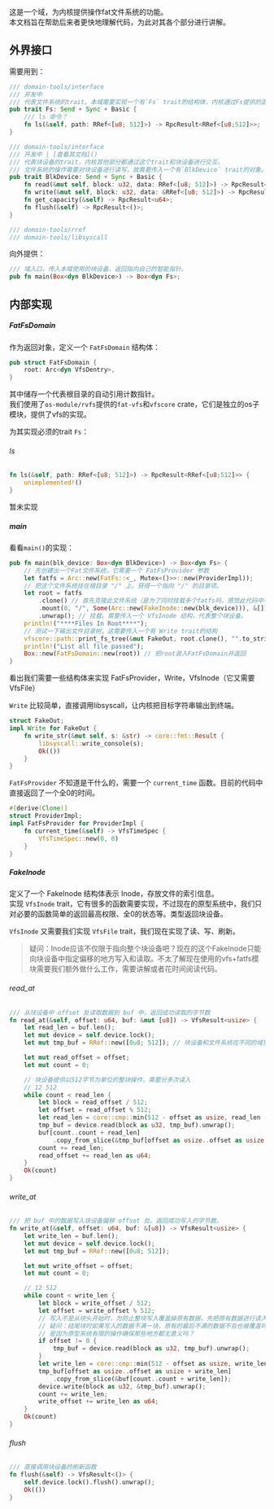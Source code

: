 这是一个域，为内核提供操作fat文件系统的功能。  
本文档旨在帮助后来者更快地理解代码，为此对其各个部分进行讲解。

## 外界接口

需要用到：

```rust
/// domain-tools/interface
/// 开发中
/// 代表文件系统的trait。本域需要实现一个有`Fs` trait的结构体，内核通过Fs提供的函数来与本域交互。
pub trait Fs: Send + Sync + Basic {
	/// ls 命令？
	fn ls(&self, path: RRef<[u8; 512]>) -> RpcResult<RRef<[u8;512]>>;
}

/// domain-tools/interface
/// 开发中 | [查看其文档]()
/// 代表块设备的trait，内核其他部分都通过这个trait和块设备进行交互。
/// 文件系统的操作需要对块设备进行读写，故需要传入一个有`BlkDevice` trait的对象。
pub trait BlkDevice: Send + Sync + Basic {
	fn read(&mut self, block: u32, data: RRef<[u8; 512]>) -> RpcResult<RRef<[u8; 512]>>;
    fn write(&mut self, block: u32, data: &RRef<[u8; 512]>) -> RpcResult<usize>;
    fn get_capacity(&self) -> RpcResult<u64>;
    fn flush(&self) -> RpcResult<()>;
}

/// domain-tools/rref
/// domain-tools/libsyscall
```

向外提供：

```rust
/// 域入口，传入本域使用的块设备，返回指向自己的智能指针。
pub fn main(Box<dyn BlkDevice>) -> Box<dyn Fs>;
```

## 内部实现

##### FatFsDomain

作为返回对象，定义一个 `FatFsDomain` 结构体：

```rust
pub struct FatFsDomain {
    root: Arc<dyn VfsDentry>,
}
```

其中储存一个代表根目录的自动引用计数指针。  
我们使用了`os-module/rvfs`提供的`fat-vfs`和`vfscore` crate，它们是独立的os子模块，提供了vfs的实现。

为其实现必须的trait `Fs`：

###### ls

```rust
fn ls(&self, path: RRef<[u8; 512]>) -> RpcResult<RRef<[u8;512]>> {
	unimplemented!()
}
```
暂未实现

##### main

看看`main()`的实现：
```rust
pub fn main(blk_device: Box<dyn BlkDevice>) -> Box<dyn Fs> {
	// 先创建出一个Fat文件系统，它需要一个 FatFsProvider 参数
    let fatfs = Arc::new(FatFs::<_, Mutex<()>>::new(ProviderImpl));
    // 把这个文件系统挂在根目录 "/" 上。获得一个指向 "/" 的目录项。
    let root = fatfs
        .clone() // 首先克隆此文件系统（是为了同时挂载多个fatfs吗，感觉此代码中不需要）
        .mount(0, "/", Some(Arc::new(FakeInode::new(blk_device))), &[])
        .unwrap(); // 挂载。需要传入一个 VfsInode 结构，代表整个块设备。
    println!("****Files In Root****");
    // 测试一下输出文件目录树。这需要传入一个有 Write trait的结构
    vfscore::path::print_fs_tree(&mut FakeOut, root.clone(), "".to_string(), true).unwrap(); 
    println!("List all file passed");
    Box::new(FatFsDomain::new(root)) // 把root装入FatFsDomain并返回
}
```

看出我们需要一些结构体来实现 FatFsProvider，Write，VfsInode（它又需要VfsFile）

`Write` 比较简单，直接调用libsyscall，让内核把目标字符串输出到终端。
```rust
struct FakeOut;
impl Write for FakeOut {
    fn write_str(&mut self, s: &str) -> core::fmt::Result {
        libsyscall::write_console(s);
        Ok(())
    }
}
```

`FatFsProvider` 不知道是干什么的，需要一个 `current_time` 函数。目前的代码中直接返回了一个全0的时间。
```rust
#[derive(Clone)]
struct ProviderImpl;
impl FatFsProvider for ProviderImpl {
    fn current_time(&self) -> VfsTimeSpec {
        VfsTimeSpec::new(0, 0)
    }
}
```
##### FakeInode

定义了一个 FakeInode 结构体表示 Inode，存放文件的索引信息。  
实现 `VfsInode` trait，它有很多的函数需要实现，不过现在的原型系统中，我们只对必要的函数简单的返回最高权限、全0的状态等。类型返回块设备。

`VfsInode` 又需要我们实现 `VfsFile` trait，我们现在实现了读、写、刷新。
> 疑问：Inode应该不仅限于指向整个块设备吧？现在的这个FakeInode只能向块设备中指定偏移的地方写入和读取。不太了解现在使用的vfs+fatfs模块需要我们额外做什么工作，需要讲解或者花时间阅读代码。
###### read_at

```rust
/// 从块设备中 offset 处读取数据到 buf 中，返回成功读取的字节数
fn read_at(&self, offset: u64, buf: &mut [u8]) -> VfsResult<usize> {
	let read_len = buf.len();
	let mut device = self.device.lock();
	let mut tmp_buf = RRef::new([0u8; 512]); // 块设备和文件系统在不同的域里，因此需要RRef类型（此数组定长，使用栈空间如何？）

	let mut read_offset = offset;
	let mut count = 0;

	// 块设备提供以512字节为单位的整块操作，需要分多次读入
	// 12 512
	while count < read_len {
		let block = read_offset / 512;
		let offset = read_offset % 512;
		let read_len = core::cmp::min(512 - offset as usize, read_len - count);
		tmp_buf = device.read(block as u32, tmp_buf).unwrap();
		buf[count..count + read_len]
			.copy_from_slice(&tmp_buf[offset as usize..offset as usize + read_len]);
		count += read_len;
		read_offset += read_len as u64;
	}
	Ok(count)
}
```

###### write_at

```rust
/// 把 buf 中的数据写入块设备偏移 offset 处。返回成功写入的字节数。
fn write_at(&self, offset: u64, buf: &[u8]) -> VfsResult<usize> {
	let write_len = buf.len();
	let mut device = self.device.lock();
	let mut tmp_buf = RRef::new([0u8; 512]);

	let mut write_offset = offset;
	let mut count = 0;

	// 12 512
	while count < write_len {
		let block = write_offset / 512;
		let offset = write_offset % 512;
		// 写入不是从块头开始时，为防止整块写入覆盖掉原有数据，先把原有数据进行读入
		// 疑问：结尾块时如果写入的数据不满一块，原有的最后不满的数据不会也被覆盖吗？
		// 是因为原型系统有限的操作确保那些地方都无意义吗？
		if offset != 0 { 
			tmp_buf = device.read(block as u32, tmp_buf).unwrap();
		}
		let write_len = core::cmp::min(512 - offset as usize, write_len - count);
		tmp_buf[offset as usize..offset as usize + write_len]
			.copy_from_slice(&buf[count..count + write_len]);
		device.write(block as u32, &tmp_buf).unwrap();
		count += write_len;
		write_offset += write_len as u64;
	}
	Ok(count)
}
```

###### flush

```rust
/// 直接调用块设备的刷新函数
fn flush(&self) -> VfsResult<()> {
	self.device.lock().flush().unwrap();
	Ok(())
}
```
